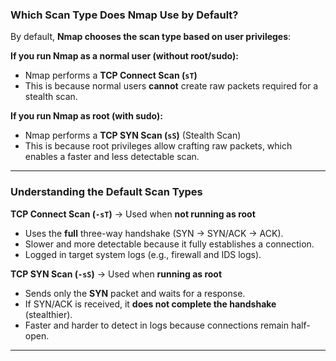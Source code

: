 ### **Which Scan Type Does Nmap Use by Default?**

By default, **Nmap chooses the scan type based on user privileges**:

**If you run Nmap as a normal user (without root/sudo):**

- Nmap performs a **TCP Connect Scan (`sT`)**
- This is because normal users **cannot** create raw packets required for a stealth scan.

**If you run Nmap as root (with sudo):**

- Nmap performs a **TCP SYN Scan (`sS`)** (Stealth Scan)
- This is because root privileges allow crafting raw packets, which enables a faster and less detectable scan.

---

### **Understanding the Default Scan Types**

**TCP Connect Scan (`-sT`)** → Used when **not running as root**

- Uses the **full** three-way handshake (SYN → SYN/ACK → ACK).
- Slower and more detectable because it fully establishes a connection.
- Logged in target system logs (e.g., firewall and IDS logs).

**TCP SYN Scan (`-sS`)** → Used when **running as root**

- Sends only the **SYN** packet and waits for a response.
- If SYN/ACK is received, it **does not complete the handshake** (stealthier).
- Faster and harder to detect in logs because connections remain half-open.

---
